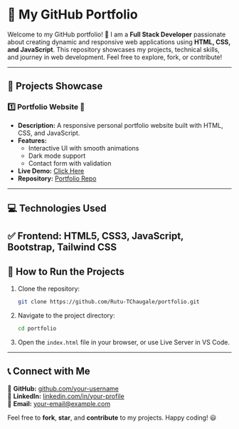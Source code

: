 # 🌟 My GitHub Portfolio

Welcome to my GitHub portfolio! 🚀 I am a **Full Stack Developer** passionate about creating dynamic and responsive web applications using **HTML, CSS, and JavaScript**. This repository showcases my projects, technical skills, and journey in web development. Feel free to explore, fork, or contribute!

---

## 📌 Projects Showcase

### 1️⃣ **Portfolio Website** 🎨
- **Description:** A responsive personal portfolio website built with HTML, CSS, and JavaScript.
- **Features:**
  - Interactive UI with smooth animations
  - Dark mode support
  - Contact form with validation
- **Live Demo:** [Click Here](https://rutika-portfolio.vercel.app/)
- **Repository:** [Portfolio Repo](https://github.com/Rutu-TChaugale/portfolio.git)

---

## 💻 Technologies Used
✅ **Frontend:** HTML5, CSS3, JavaScript, Bootstrap, Tailwind CSS  
---

## 🚀 How to Run the Projects

1. Clone the repository:
   ```sh
   git clone https://github.com/Rutu-TChaugale/portfolio.git
   ```
2. Navigate to the project directory:
   ```sh
   cd portfolio 
   ```
3. Open the `index.html` file in your browser, or use Live Server in VS Code.

---

## 📞 Connect with Me
🔗 **GitHub:** [github.com/your-username](https://github.com/Rutu-TChaugale)  
🔗 **LinkedIn:** [linkedin.com/in/your-profile](https://linkedin.com/in/portfolio)  
📧 **Email:** your-email@example.com  

Feel free to **fork**, **star**, and **contribute** to my projects. Happy coding! 😃
